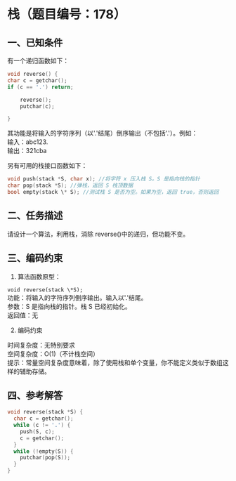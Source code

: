 # 栈（题目编号：178）

## 一、已知条件

有一个递归函数如下：

```c
void reverse() {
char c = getchar();
if (c == '.') return;

    reverse();
    putchar(c);

}
```

其功能是将输入的字符序列（以'.'结尾）倒序输出（不包括'.'）。例如：  
输入：abc123.  
输出：321cba

另有可用的栈接口函数如下：

```c
void push(stack *S, char x); //将字符 x 压入栈 S。S 是指向栈的指针
char pop(stack *S); //弹栈，返回 S 栈顶数据
bool empty(stack \* S); //测试栈 S 是否为空。如果为空，返回 true，否则返回
```

## 二、任务描述

请设计一个算法，利用栈，消除 reverse()中的递归，但功能不变。

## 三、编码约束

1. 算法函数原型：

`void reverse(stack \*S);`  
功能：将输入的字符序列倒序输出。输入以'.'结尾。  
参数：S 是指向栈的指针。栈 S 已经初始化。  
返回值：无

2. 编码约束

时间复杂度：无特别要求  
空间复杂度：O(1)（不计栈空间）  
提示：常量空间复杂度意味着，除了使用栈和单个变量，你不能定义类似于数组这样的辅助存储。

## 四、参考解答

```c
void reverse(stack *S) {
  char c = getchar();
  while (c != '.') {
    push(S, c);
    c = getchar();
  }
  while (!empty(S)) {
    putchar(pop(S));
  }
}
```
